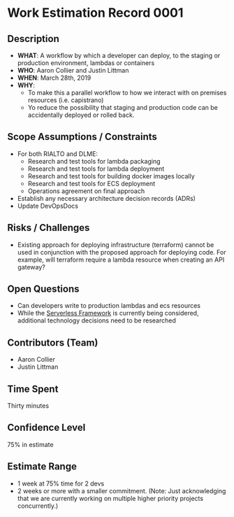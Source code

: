 # Work Estimation Record 0001

## Description

* **WHAT**: A workflow by which a developer can deploy, to the staging or production environment, lambdas or containers
* **WHO**: Aaron Collier and Justin Littman
* **WHEN**: March 28th, 2019
* **WHY**:
  * To make this a parallel workflow to how we interact with on premises resources (i.e. capistrano)
  * Yo reduce the possibility that staging and production code can be accidentally deployed or rolled back.

## Scope Assumptions / Constraints

* For both RIALTO and DLME:
  * Research and test tools for lambda packaging
  * Research and test tools for lambda deployment
  * Research and test tools for building docker images locally
  * Research and test tools for ECS deployment
  * Operations agreement on final approach
* Establish any necessary architecture decision records (ADRs)
* Update DevOpsDocs

## Risks / Challenges

* Existing approach for deploying infrastructure (terraform) cannot be used in conjunction with the proposed approach for deploying code. For example, will terraform require a lambda resource when creating an API gateway?

## Open Questions

* Can developers write to production lambdas and ecs resources
* While the [Serverless Framework](http://serverless.com) is currently being considered, additional technology decisions need to be researched

## Contributors (Team)

* Aaron Collier
* Justin Littman

## Time Spent

Thirty minutes

## Confidence Level

75% in estimate

## Estimate Range

* 1 week at 75% time for 2 devs
* 2 weeks or more with a smaller commitment. (Note: Just acknowledging that we are currently working on multiple higher priority projects concurrently.)
